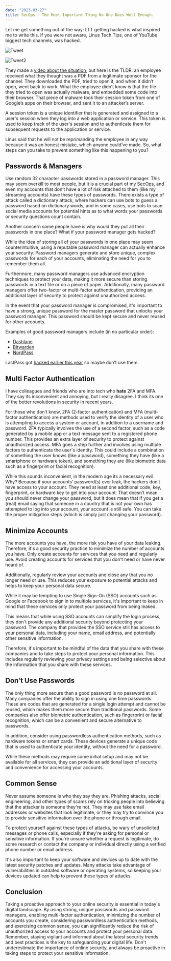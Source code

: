 ```yaml
---
date: "2023-03-27"
title: SecOps - The Most Important Thing No One Does Well Enough.
---
```


Let me get something out of the way: LTT getting hacked is what inspired me to write this. If you were not aware, Linus Tech Tips, one of YouTube biggest tech channels, was hacked.

![Tweet](Untitled.png)

![Tweet2](Untitled%201.png)

They made a [video about the situation](https://youtu.be/yGXaAWbzl5A), but here is the TLDR: an employee received what they thought was a PDF from a legitimate sponsor for the channel. They downloaded the PDF, tried to open it, and when it didn’t open, went back to work. What the employee didn’t know is that the file they tried to open was actually malware, and embedded some code into their browser. That piece of malware took their session token from one of Google’s apps on their browser, and sent it to an attacker’s server. 

A session token is a unique identifier that is generated and assigned to a user's session when they log into a web application or service. This token is used to keep track of the user's session and to authenticate them for subsequent requests to the application or service.

Linus said that he will not be reprimanding the employee in any way because it was an honest mistake, which anyone could’ve made. So, what steps can you take to prevent something like this happening to you?

## Passwords & Managers

Use random 32 character passwords stored in a password manager. This may seem overkill to most people, but it is a crucial part of my SecOps, and even my accounts that don’t have a lot of risk attached to them (like my streaming accounts) have these types of passwords. There exists a type of attack called a dictionary attack, where hackers can use bots to guess a password based on dictionary words, and in some cases, use bots to scan social media accounts for potential hints as to what words your passwords or security questions count contain. 

Another concern some people have is why would they put all their passwords in one place? What if your password manager gets hacked?

While the idea of storing all of your passwords in one place may seem counterintuitive, using a reputable password manager can actually enhance your security. Password managers generate and store unique, complex passwords for each of your accounts, eliminating the need for you to remember them all.

Furthermore, many password managers use advanced encryption techniques to protect your data, making it more secure than storing passwords in a text file or on a piece of paper. Additionally, many password managers offer two-factor or multi-factor authentication, providing an additional layer of security to protect against unauthorized access.

In the event that your password manager is compromised, it's important to have a strong, unique password for the master password that unlocks your password manager. This password should be kept secure and never reused for other accounts.

Examples of good password managers include (in no particular order):

* [Dashlane](https://www.dashlane.com/)
* [Bitwarden](https://bitwarden.com/)
* [NordPass](https://nordpass.com/)

LastPass got [hacked earlier this year](https://www.wired.com/story/lastpass-engineer-breach-security-roundup/) so maybe don’t use them.

## Multi Factor Authentication

I have colleagues and friends who are into tech who **hate** 2FA and MFA. They say its inconvenient and annoying, but I really disagree. I think its one of the better revolutions in security in recent years. 

For those who don’t know, 2FA (2-factor authentication) and MFA (multi-factor authentication) are methods used to verify the identity of a user who is attempting to access a system or account, in addition to a username and password. 2FA typically involves the use of a second factor, such as a code generated by a mobile app or a text message sent to a registered phone number. This provides an extra layer of security to protect against unauthorized access. MFA goes a step further and involves using multiple factors to authenticate the user's identity. This could include a combination of something the user knows (like a password), something they have (like a smartphone or hardware token), and something they are (like biometric data such as a fingerprint or facial recognition).

While this sounds inconvenient, in the modern age its a necessary evil. Why? Because if your accounts’ password(s) ever leak, the hackers don’t have access to your account. They need at least one additional code, key, fingerprint, or hardware key to get into your account. That doesn’t mean you should never change your password, but it does mean that if you get a (real) email saying that someone in a country that is not your own has attempted to log into your account, your account is still safe. You can take the proper mitigation steps (which is simply just changing your password). 

## Minimize Accounts

The more accounts you have, the more risk you have of your data leaking. Therefore, it's a good security practice to minimize the number of accounts you have. Only create accounts for services that you need and regularly use. Avoid creating accounts for services that you don't need or have never heard of.

Additionally, regularly review your accounts and close any that you no longer need or use. This reduces your exposure to potential attacks and helps to keep your personal data secure.

While it may be tempting to use Single Sign-On (SSO) accounts such as Google or Facebook to sign in to multiple services, it's important to keep in mind that these services only protect your password from being leaked.

This means that while using SSO accounts can simplify the login process, they don't provide any additional security beyond protecting your password. The company that provides the SSO service still has access to your personal data, including your name, email address, and potentially other sensitive information.

Therefore, it's important to be mindful of the data that you share with these companies and to take steps to protect your personal information. This includes regularly reviewing your privacy settings and being selective about the information that you share with these services.

## Don’t Use Passwords

The only thing more secure than a good password is no password at all. Many companies offer the ability to sign in using one time passwords. These are codes that are generated for a single login attempt and cannot be reused, which makes them more secure than traditional passwords. Some companies also offer biometric authentication, such as fingerprint or facial recognition, which can be a convenient and secure alternative to passwords.

In addition, consider using passwordless authentication methods, such as hardware tokens or smart cards. These devices generate a unique code that is used to authenticate your identity, without the need for a password.

While these methods may require some initial setup and may not be available for all services, they can provide an additional layer of security and convenience for accessing your accounts.

## Common Sense

Never assume someone is who they say they are. Phishing attacks, social engineering, and other types of scams rely on tricking people into believing that the attacker is someone they're not. They may use fake email addresses or websites that look legitimate, or they may try to convince you to provide sensitive information over the phone or through email.

To protect yourself against these types of attacks, be wary of unsolicited messages or phone calls, especially if they're asking for personal or sensitive information. If you're unsure whether a request is legitimate, do some research or contact the company or individual directly using a verified phone number or email address.

It's also important to keep your software and devices up to date with the latest security patches and updates. Many attacks take advantage of vulnerabilities in outdated software or operating systems, so keeping your devices updated can help to prevent these types of attacks.

## Conclusion

Taking a proactive approach to your online security is essential in today's digital landscape. By using strong, unique passwords and password managers, enabling multi-factor authentication, minimizing the number of accounts you create, considering passwordless authentication methods, and exercising common sense, you can significantly reduce the risk of unauthorized access to your accounts and protect your personal data. Remember, staying vigilant and informed about the latest security trends and best practices is the key to safeguarding your digital life. Don't underestimate the importance of online security, and always be proactive in taking steps to protect your sensitive information.
